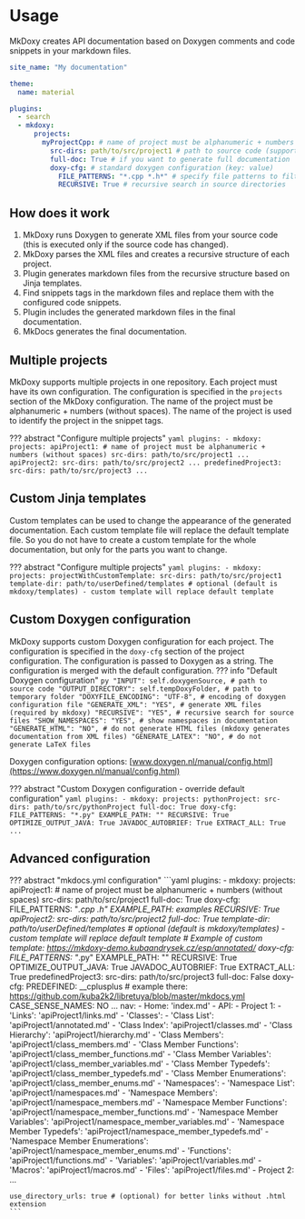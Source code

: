 # Usage

MkDoxy creates API documentation based on Doxygen comments and code snippets in your markdown files.

```yaml
site_name: "My documentation"

theme:
  name: material

plugins:
  - search
  - mkdoxy:
      projects:
        myProjectCpp: # name of project must be alphanumeric + numbers (without spaces)
          src-dirs: path/to/src/project1 # path to source code (support multiple paths separated by space) => INPUT
          full-doc: True # if you want to generate full documentation
          doxy-cfg: # standard doxygen configuration (key: value)
            FILE_PATTERNS: "*.cpp *.h*" # specify file patterns to filter out
            RECURSIVE: True # recursive search in source directories
```

## How does it work
1. MkDoxy runs Doxygen to generate XML files from your source code (this is executed only if the source code has changed).
2. MkDoxy parses the XML files and creates a recursive structure of each project.
3. Plugin generates markdown files from the recursive structure based on Jinja templates.
4. Find snippets tags in the markdown files and replace them with the configured code snippets.
5. Plugin includes the generated markdown files in the final documentation.
6. MkDocs generates the final documentation.

## Multiple projects

MkDoxy supports multiple projects in one repository.
Each project must have its own configuration.
The configuration is specified in the `projects` section of the MkDoxy configuration.
The name of the project must be alphanumeric + numbers (without spaces).
The name of the project is used to identify the project in the snippet tags.

??? abstract "Configure multiple projects"
    ```yaml
    plugins:
      - mkdoxy:
          projects:
            apiProject1: # name of project must be alphanumeric + numbers (without spaces)
              src-dirs: path/to/src/project1
              ...
            apiProject2:
              src-dirs: path/to/src/project2
              ...
            predefinedProject3:
                src-dirs: path/to/src/project3
                ...
    ```

## Custom Jinja templates

Custom templates can be used to change the appearance of the generated documentation.
Each custom template file will replace the default template file.
So you do not have to create a custom template for the whole documentation, but only for the parts you want to change.

??? abstract "Configure multiple projects"
    ```yaml
    plugins:
      - mkdoxy:
          projects:
            projectWithCustomTemplate:
                src-dirs: path/to/src/project1
                template-dir: path/to/userDefined/templates # optional (default is mkdoxy/templates) - custom template will replace default template
    ```


## Custom Doxygen configuration

MkDoxy supports custom Doxygen configuration for each project.
The configuration is specified in the `doxy-cfg` section of the project configuration.
The configuration is passed to Doxygen as a string.
The configuration is merged with the default configuration.
??? info "Default Doxygen configuration"
    ```py
    "INPUT": self.doxygenSource, # path to source code
    "OUTPUT_DIRECTORY": self.tempDoxyFolder, # path to temporary folder
    "DOXYFILE_ENCODING": "UTF-8", # encoding of doxygen configuration file
    "GENERATE_XML": "YES", # generate XML files (required by mkdoxy)
    "RECURSIVE": "YES", # recursive search for source files
    "SHOW_NAMESPACES": "YES", # show namespaces in documentation
    "GENERATE_HTML": "NO", # do not generate HTML files (mkdoxy generates documentation from XML files)
    "GENERATE_LATEX": "NO", # do not generate LaTeX files
    ```

Doxygen configuration options: [www.doxygen.nl/manual/config.html](https://www.doxygen.nl/manual/config.html)

??? abstract "Custom Doxygen configuration - override default configuration"
    ```yaml
    plugins:
      - mkdoxy:
          projects:
            pythonProject:
              src-dirs: path/to/src/pythonProject
              full-doc: True
              doxy-cfg:
                FILE_PATTERNS: "*.py"
                EXAMPLE_PATH: ""
                RECURSIVE: True
                OPTIMIZE_OUTPUT_JAVA: True
                JAVADOC_AUTOBRIEF: True
                EXTRACT_ALL: True
                ...
    ```


## Advanced configuration

??? abstract "mkdocs.yml configuration"
    ```yaml
    plugins:
      - mkdoxy:
          projects:
            apiProject1: # name of project must be alphanumeric + numbers (without spaces)
              src-dirs: path/to/src/project1
              full-doc: True
              doxy-cfg:
                FILE_PATTERNS: "*.cpp *.h*"
                EXAMPLE_PATH: examples
                RECURSIVE: True
            apiProject2:
              src-dirs: path/to/src/project2
              full-doc: True
              template-dir: path/to/userDefined/templates # optional (default is mkdoxy/templates) - custom template will replace default template
              # Example of custom template: https://mkdoxy-demo.kubaandrysek.cz/esp/annotated/
              doxy-cfg:
                FILE_PATTERNS: "*.py"
                EXAMPLE_PATH: ""
                RECURSIVE: True
                OPTIMIZE_OUTPUT_JAVA: True
                JAVADOC_AUTOBRIEF: True
                EXTRACT_ALL: True
            predefinedProject3:
              src-dirs: path/to/src/project3
              full-doc: False
              doxy-cfg:
                PREDEFINED: __cplusplus # example there: https://github.com/kuba2k2/libretuya/blob/master/mkdocs.yml
                CASE_SENSE_NAMES: NO
    ...
    nav:
      - Home: 'index.md'
      - API:
          - Project 1:
              - 'Links': 'apiProject1/links.md'
              - 'Classes':
                  - 'Class List': 'apiProject1/annotated.md'
                  - 'Class Index': 'apiProject1/classes.md'
                  - 'Class Hierarchy': 'apiProject1/hierarchy.md'
                  - 'Class Members': 'apiProject1/class_members.md'
                  - 'Class Member Functions': 'apiProject1/class_member_functions.md'
                  - 'Class Member Variables': 'apiProject1/class_member_variables.md'
                  - 'Class Member Typedefs': 'apiProject1/class_member_typedefs.md'
                  - 'Class Member Enumerations': 'apiProject1/class_member_enums.md'
              - 'Namespaces':
                  - 'Namespace List': 'apiProject1/namespaces.md'
                  - 'Namespace Members': 'apiProject1/namespace_members.md'
                  - 'Namespace Member Functions': 'apiProject1/namespace_member_functions.md'
                  - 'Namespace Member Variables': 'apiProject1/namespace_member_variables.md'
                  - 'Namespace Member Typedefs': 'apiProject1/namespace_member_typedefs.md'
                  - 'Namespace Member Enumerations': 'apiProject1/namespace_member_enums.md'
              - 'Functions': 'apiProject1/functions.md'
              - 'Variables': 'apiProject1/variables.md'
              - 'Macros': 'apiProject1/macros.md'
              - 'Files': 'apiProject1/files.md'
          - Project 2:
    ...

    use_directory_urls: true # (optional) for better links without .html extension
    ```
